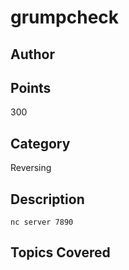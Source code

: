 # grumpcheck
## Author

## Points
300
## Category
Reversing
## Description
`nc server 7890`
## Topics Covered

